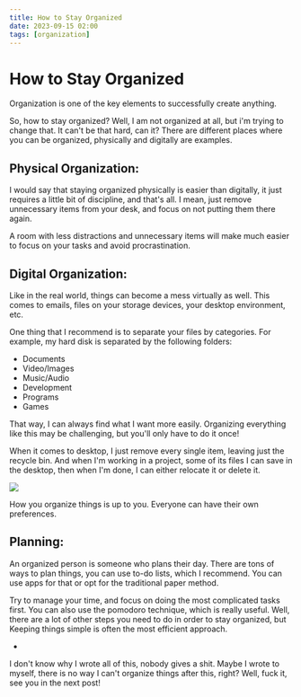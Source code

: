```yaml
---
title: How to Stay Organized
date: 2023-09-15 02:00
tags: [organization]
---
```


# How to Stay Organized

Organization is one of the key elements to successfully create anything.

So, how to stay organized? Well, I am not organized at all, but i'm trying to change that. It can't be that hard, can it? There are different places where you can be organized, physically and digitally are examples.

## Physical Organization:
I would say that staying organized physically is easier than digitally, it just requires a little bit of discipline, and that's all. I mean, just remove unnecessary items from your desk, and focus on not putting them there again.

A room with less distractions and unnecessary items will make much easier to focus on your tasks and avoid procrastination.

## Digital Organization:
Like in the real world, things can become a mess virtually as well. This comes to emails, files on your storage devices, your desktop environment, etc.

One thing that I recommend is to separate your files by categories. For example, my hard disk is separated by the following folders:

- Documents
- Video/Images
- Music/Audio
- Development
- Programs
- Games

That way, I can always find what I want more easily. Organizing everything like this may be challenging, but you'll only have to do it once!

When it comes to desktop, I just remove every single item, leaving just the recycle bin. And when I'm working in a project, some of its files I can save in the desktop, then when I'm done, I can either relocate it or delete it.

<img src="https://lucasof.site/assets/img/blog-imgs/desktop-print.png">

How you organize things is up to you. Everyone can have their own preferences.

## Planning:
An organized person is someone who plans their day. There are tons of ways to plan things, you can use to-do lists, which I recommend. You can use apps for that or opt for the traditional paper method.

Try to manage your time, and focus on doing the most complicated tasks first. You can also use the pomodoro technique, which is really useful. Well, there are a lot of other steps you need to do in order to stay organized, but Keeping things simple is often the most efficient approach.

-

I don't know why I wrote all of this, nobody gives a shit. Maybe I wrote to myself, there is no way I can't organize things after this, right? Well, fuck it, see you in the next post!